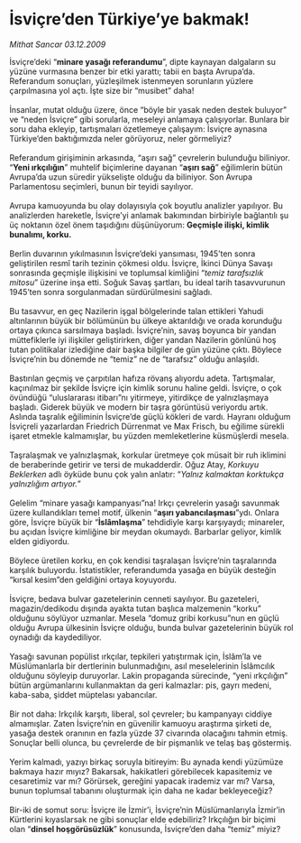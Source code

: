 # İsviçre’den Türkiye’ye bakmak!

*Mithat Sancar 03.12.2009*

<div class="yazi">İsviçre’deki “<b>minare yasağı referandumu</b>”, dipte kaynayan dalgaların su yüzüne vurmasına benzer bir etki yarattı; tabii en başta Avrupa’da. Referandum sonuçları, yüzleşilmek istenmeyen sorunların yüzlere çarpılmasına yol açtı. İşte size bir “musibet” daha! <br/><br/>İnsanlar, mutat olduğu üzere, önce “böyle bir yasak neden destek buluyor” ve “neden İsviçre” gibi sorularla, meseleyi anlamaya çalışıyorlar. Bunlara bir soru daha ekleyip, tartışmaları özetlemeye çalışayım: İsviçre aynasına Türkiye’den baktığımızda neler görüyoruz, neler görmeliyiz? <br/><br/>Referandum girişiminin arkasında, “aşırı sağ” çevrelerin bulunduğu biliniyor. “<b>Yeni ırkçılığın</b>” muhtelif biçimlerine dayanan “<b>aşırı sağ</b>” eğilimlerin bütün Avrupa’da uzun süredir yükselişte olduğu da biliniyor. Son Avrupa Parlamentosu seçimleri, bunun bir teyidi sayılıyor. <br/><br/>Avrupa kamuoyunda bu olay dolayısıyla çok boyutlu analizler yapılıyor. Bu analizlerden hareketle, İsviçre’yi anlamak bakımından birbiriyle bağlantılı şu üç noktanın özel önem taşıdığını düşünüyorum: <b>Geçmişle ilişki, kimlik bunalımı, korku.</b> <br/><br/>Berlin duvarının yıkılmasının İsviçre’deki yansıması, 1945’ten sonra geliştirilen resmî tarih tezinin çökmesi oldu. İsviçre, İkinci Dünya Savaşı sonrasında geçmişle ilişkisini ve toplumsal kimliğini “<i>temiz tarafsızlık mitosu</i>” üzerine inşa etti. Soğuk Savaş şartları, bu ideal tarih tasavvurunun 1945’ten sonra sorgulanmadan sürdürülmesini sağladı. <br/><br/>Bu tasavvur, en geç Nazilerin işgal bölgelerinde talan ettikleri Yahudi altınlarının büyük bir bölümünün bu ülkeye aktarıldığı ve orada korunduğu ortaya çıkınca sarsılmaya başladı. İsviçre’nin, savaş boyunca bir yandan müttefiklerle iyi ilişkiler geliştirirken, diğer yandan Nazilerin gönlünü hoş tutan politikalar izlediğine dair başka bilgiler de gün yüzüne çıktı. Böylece İsviçre’nin bu dönemde ne “temiz” ne de “tarafsız” olduğu anlaşıldı. <br/><br/>Bastırılan geçmiş ve çarpıtılan hafıza rövanş alıyordu adeta. Tartışmalar, kaçınılmaz bir şekilde İsviçre için kimlik sorunu haline geldi. İsviçre, o çok övündüğü “uluslararası itibarı”nı yitirmeye, yitirdikçe de yalnızlaşmaya başladı. Giderek büyük ve modern bir taşra görüntüsü veriyordu artık. Aslında taşralık eğiliminin İsviçre’de güçlü kökleri de vardı. Hayranı olduğum İsviçreli yazarlardan Friedrich Dürrenmat ve Max Frisch, bu eğilime sürekli işaret etmekle kalmamışlar, bu yüzden memleketlerine küsmüşlerdi mesela. <br/><br/>Taşralaşmak ve yalnızlaşmak, korkular üretmeye çok müsait bir ruh iklimini de beraberinde getirir ve tersi de mukadderdir. Oğuz Atay, <i>Korkuyu Beklerken</i> adlı öyküde bunu çok yalın anlatır: “<i>Yalnız kalmaktan korktukça yalnızlığım artıyor.</i>” <br/><br/>Gelelim “minare yasağı kampanyası”na! Irkçı çevrelerin yasağı savunmak üzere kullandıkları temel motif, ülkenin “<b>aşırı yabancılaşması</b>”ydı. Onlara göre, İsviçre büyük bir “<b>İslâmlaşma</b>” tehdidiyle karşı karşıyaydı; minareler, bu açıdan İsviçre kimliğine bir meydan okumaydı. Barbarlar geliyor, kimlik elden gidiyordu. <br/><br/>Böylece üretilen korku, en çok kendisi taşralaşan İsviçre’nin taşralarında karşılık buluyordu. İstatistikler, referandumda yasağa en büyük desteğin “kırsal kesim”den geldiğini ortaya koyuyordu. <br/><br/>İsviçre, bedava bulvar gazetelerinin cenneti sayılıyor. Bu gazeteleri, magazin/dedikodu dışında ayakta tutan başlıca malzemenin “korku” olduğunu söylüyor uzmanlar. Mesela “domuz gribi korkusu”nun en güçlü olduğu Avrupa ülkesinin İsviçre olduğu, bunda bulvar gazetelerinin büyük rol oynadığı da kaydediliyor. <br/><br/>Yasağı savunan popülist ırkçılar, tepkileri yatıştırmak için, İslâm’la ve Müslümanlarla bir dertlerinin bulunmadığını, asıl meselelerinin İslâmcılık olduğunu söyleyip duruyorlar. Lakin propaganda sürecinde, “yeni ırkçılığın” bütün argümanlarını kullanmaktan da geri kalmazlar: pis, gayrı medeni, kaba-saba, şiddet müptelası yabancılar. <br/><br/>Bir not daha: Irkçılık karşıtı, liberal, sol çevreler; bu kampanyayı ciddiye almamışlar. Zaten İsviçre’nin en güvenilir kamuoyu araştırma şirketi de, yasağa destek oranının en fazla yüzde 37 civarında olacağını tahmin etmiş. Sonuçlar belli olunca, bu çevrelerde de bir pişmanlık ve telaş baş göstermiş. <br/><br/>Yerim kalmadı, yazıyı birkaç soruyla bitireyim: Bu aynada kendi yüzümüze bakmaya hazır mıyız? Bakarsak, hakikatleri görebilecek kapasitemiz ve cesaretimiz var mı? Görürsek, gereğini yapacak irademiz var mı? Varsa, bunun toplumsal tabanını oluşturmak için daha ne kadar bekleyeceğiz? <br/><br/>Bir-iki de somut soru: İsviçre ile İzmir’i, İsviçre’nin Müslümanlarıyla İzmir’in Kürtlerini kıyaslarsak ne gibi sonuçlar elde edebiliriz? Irkçılığın bir biçimi olan “<b>dinsel hoşgörüsüzlük</b>” konusunda, İsviçre’den daha “temiz” miyiz?
              </div>
